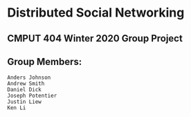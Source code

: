 # Distributed Social Networking
## CMPUT 404 Winter 2020 Group Project
## Group Members:
```
Anders Johnson
Andrew Smith
Daniel Dick
Joseph Potentier
Justin Liew
Ken Li
```
